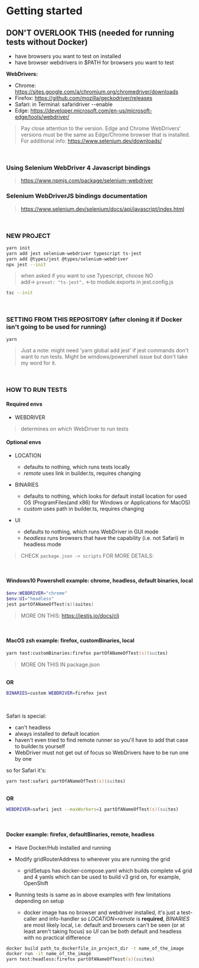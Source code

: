 # Getting started

## DON'T OVERLOOK THIS (needed for running tests without Docker)

- have browsers you want to test on installed
- have browser webdrivers in $PATH for browsers you want to test

**WebDrivers:**

- Chrome:   <https://sites.google.com/a/chromium.org/chromedriver/downloads>
- Firefox:  <https://github.com/mozilla/geckodriver/releases>
- Safari:   in Terminal: safaridriver --enable
- Edge:     <https://developer.microsoft.com/en-us/microsoft-edge/tools/webdriver/>

> Pay close attention to the version. Edge and Chrome WebDrivers' versions must be the same as Edge/Chrome browser that is installed.
> For additional info: <https://www.selenium.dev/downloads/>

<br>

### Using Selenium WebDriver 4 Javascript bindings

> <https://www.npmjs.com/package/selenium-webdriver>

### Selenium WebDriverJS bindings documentation

> <https://www.selenium.dev/selenium/docs/api/javascript/index.html>

<br>

### NEW PROJECT

```bash
yarn init
yarn add jest selenium-webdriver typescript ts-jest
yarn add @types/jest @types/selenium-webdriver
npx jest --init
```

> when asked if you want to use Typescript, choose NO <br>
> add-> `preset: "ts-jest",` <-to module.exports in jest.config.js

```bash
tsc --init
```

<br>

### SETTING FROM THIS REPOSITORY (after cloning it if Docker isn't going to be used for running)

```bash
yarn
```

> Just a note: might need 'yarn global add jest' if jest commands don't want to run tests.
> Might be windows/powershell issue but don't take my word for it.

<br>

### HOW TO RUN TESTS

#### Required envs

- WEBDRIVER

> determines on which WebDriver to run tests

#### Optional envs

- LOCATION
  - defaults to nothing, which runs tests locally
  - *remote* uses link in builder.ts, requires changing

- BINARIES
  - defaults to nothing, which looks for default install location for used OS (ProgramFiles(and x86) for Windows or Applications for MacOS)
  - *custom* uses path in builder.ts, requires changing

- UI
  - defaults to nothing, which runs WebDriver in GUI mode
  - *headless* runs browsers that have the capability (i.e. not Safari) in headless mode

> CHECK `package.json -> scripts` FOR MORE DETAILS:

<br>

#### Windows10 Powershell example: chrome, headless, default binaries, local

```PowerShell
$env:WEBDRIVER="chrome"
$env:UI="headless"
jest partOfANameOfTest(s)(suites)
```

> MORE ON THIS: <https://jestjs.io/docs/cli>

<br>

#### MacOS zsh example: firefox, customBinaries, local

```zsh
yarn test:customBinaries:firefox partOfANameOfTest(s)(suites)
```

> MORE ON THIS IN package.json

<br> **OR**

```zsh
BINARIES=custom WEBDRIVER=firefox jest
```

<br>

Safari is special:

- can't headless
- always installed to default location
- haven't even tried to find remote runner so you'll have to add that case to builder.ts yourself
- WebDriver must not get out of focus so WebDrivers have to be run one by one

so for Safari it's:

```zsh
yarn test:safari partOfANameOfTest(s)(suites)
```

<br> **OR** <br>

```zsh
WEBDRIVER=safari jest --maxWorkers=1 partOfANameOfTest(s)(suites)
```

<br>

#### Docker example: firefox, defaultBinaries, remote, headless

- Have Docker/Hub installed and running
- Modify gridRouterAddress to wherever you are running the grid
  
  - gridSetups has docker-compose.yaml which builds complete v4 grid and 4 yamls which can be used to build v3 grid on, for example, OpenShift

- Running tests is same as in above examples with few limitations depending on setup

  - docker image has no browser and webdriver installed, it's just a test-caller and info-handler so *LOCATION=remote* is **required**, *BINARIES* are most likely local, i.e. default and browsers can't be seen (or at least aren't taking focus) so *UI* can be both default and headless with no practical difference

```zsh
docker build path_to_dockerfile_in_project_dir -t name_of_the_image
docker run -it name_of_the_image
yarn test:headless:firefox partOfANameOfTesst(s)(suites)
```
